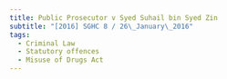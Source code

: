 ```yaml
---
title: Public Prosecutor v Syed Suhail bin Syed Zin
subtitle: "[2016] SGHC 8 / 26\_January\_2016"
tags:
  - Criminal Law
  - Statutory offences
  - Misuse of Drugs Act
---
```


